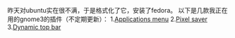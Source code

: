 昨天对ubuntu实在很不满，于是格式化了它，安装了fedora。
以下是几款我正在用的gnome3的插件（不定期更新）：
1.[Applications menu](https://extensions.gnome.org/extension/6/applications-menu/)
2.[Pixel saver](https://extensions.gnome.org/extension/723/pixel-saver/)
3.[Dynamic top bar](https://extensions.gnome.org/extension/885/dynamic-top-bar/)

